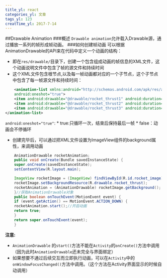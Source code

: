 ```yaml
---
title_yl: react
categories_yl: 文章
tags_yl: 123
creatTime_yl: 2017-7-14
---
```


##Drawable Animation
###概述
`Drawable animation`允许载入Drawable源，通过播放一系列的帧形成帧动画。
###如何创建帧动画
可以根据AnimationDrawable的API来在代码中定义一个动画的结构：
*	即在`res/drawable/`目录下，创建一个包含组成动画的帧信息的XML文件，这个动画说明文件中包含了帧的源文件和持续时间
*	这个XML文件包含根节点<animation-list>,以及每一帧动画都对应的一个子节点<item>，这个子节点中包含了每一帧源文件和持续时间：
```xml
	<animation-list xmlns:android="http://schemas.android.com/apk/res/android"
    android:oneshot="true">
    <item android:drawable="@drawable/rocket_thrust1" android:duration="200" />
    <item android:drawable="@drawable/rocket_thrust2" android:duration="200" />
    <item android:drawable="@drawable/rocket_thrust3" android:duration="200" />
</animation-list>
```
`android:oneshot="true"`:
	*	true:只循环一次，结束后保持最后一帧
	*	false：动画会不停循环

*	创建完毕后，可以通过把XML文件设置为ImageView组件的background属性，来调用动画
```java
	AnimationDrawable rocketAnimation;
	public void onCreate(Bundle savedInstanceState) {
  	super.onCreate(savedInstanceState);
  	setContentView(R.layout.main);

  	ImageView rocketImage = (ImageView) findViewById(R.id.rocket_image);
  	rocketImage.setBackgroundResource(R.drawable.rocket_thrust);
  	rocketAnimation = (AnimationDrawable) rocketImage.getBackground();
	}//获取AnimationDrawable对象
	public boolean onTouchEvent(MotionEvent event) {
  	if (event.getAction() == MotionEvent.ACTION_DOWN) {
    rocketAnimation.start();//开启动画
    return true;
  	}
  	return super.onTouchEvent(event);
	}
```

**注意:**
*	`AnimationDrawable` 的`start()`方法不能在`Activity`的`onCreate()`方法中调用（因为此时`AnimationDrawable`还未完全与界面绑定）
*	如果想要不通过后续交互而立即执行动画，可以在`Activity`中的`onWindowFocusChanged()`方法中调用。（这个方法在Activity界面显示的时候自动调用）